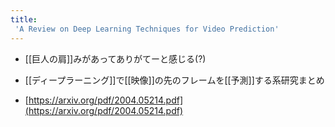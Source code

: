 ```yaml
---
title:
 'A Review on Deep Learning Techniques for Video Prediction'
---
```


- [[巨人の肩]]みがあってありがてーと感じる(?)
- [[ディープラーニング]]で[[映像]]の先のフレームを[[予測]]する系研究まとめ

- [https://arxiv.org/pdf/2004.05214.pdf](https://arxiv.org/pdf/2004.05214.pdf)
